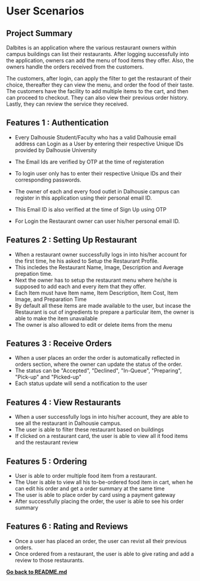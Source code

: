 # User Scenarios

## Project Summary
Dalbites is an application where the various restaurant owners within campus buildings can list their restaurants. After logging successfully into the application, owners can add the menu of food items they offer. Also, the owners handle the orders received from the customers.

The customers, after login, can apply the filter to get the restaurant of their choice, thereafter they can view the menu, and order the food of their taste. The customers have the facility to add multiple items to the cart, and then can proceed to checkout. They can also view their previous order history. Lastly, they can review the service they received.


## Features 1 : Authentication

* Every Dalhousie Student/Faculty who has a valid Dalhousie email address can Login as a User by entering their respective Unique IDs provided by Dalhousie University 
* The Email Ids are verified by OTP at the time of registeration
* To login user only has to enter their respective Unique IDs and their corresponding passwords.

* The owner of each and every food outlet in Dalhousie campus can register in this application using their personal email ID. 
* This Email ID is also verified at the time of Sign Up using OTP
* For Login the Restaurant owner can user his/her personal email ID.

## Features 2 : Setting Up Restaurant
* When a restaurant owner successfully logs in into his/her account for the first time, he his asked to Setup the Restaurant Profile.
* This incledes the Restaurant Name, Image, Description and Average prepation time.
* Next the owner has to setup the restaurant menu where he/she is supposed to add each and every item that they offer.
* Each Item must have Item name, Item Description, Item Cost, Item Image, and Preparation Time
* By default all these items are made available to the user, but incase the Restaurant is out of ingredients to prepare a particular item, the owner is able to make the item unavailable
* The owner is also allowed to edit or delete items from the menu

## Features 3 : Receive Orders
* When a user places an order the order is automatically reflected in orders section, where the owner can update the status of the order.
* The status can be "Accepted", "Declined", "In-Queue", "Preparing", "Pick-up" and "Picked-up"
* Each status update will send a notification to the user

## Features 4 : View Restaurants
* When a user successfully logs in into his/her account, they are able to see all the restaurant in Dalhousie campus.
* The user is able to filter these restaurant based on buildings
* If clicked on a restaurant card, the user is able to view all it food items and the restaurant review 

## Features 5 : Ordering 
* User is able to order multiple food item from a restaurant.
* The User is able to view all his to-be-ordered food item in cart, when he can edit his order and get a order summary at the same time
* The user is able to place order by card using a payment gateway
* After successfully placing the order, the user is able to see his order summary 

## Features 6 : Rating and Reviews
* Once a user has placed an order, the user can revist all their previous orders.
* Once ordered from a restaurant, the user is able to give rating and add a review to those restaurants.

[**Go back to README.md**](../README.md)

